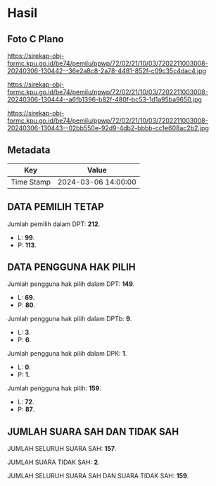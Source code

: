 # Hasil

## Foto C Plano

https://sirekap-obj-formc.kpu.go.id/be74/pemilu/ppwp/72/02/21/10/03/7202211003008-20240306-130442--36e2a8c8-2a78-4481-852f-c09c35c4dac4.jpg

https://sirekap-obj-formc.kpu.go.id/be74/pemilu/ppwp/72/02/21/10/03/7202211003008-20240306-130444--a6fb1396-b82f-480f-bc53-1d1a95ba9650.jpg

https://sirekap-obj-formc.kpu.go.id/be74/pemilu/ppwp/72/02/21/10/03/7202211003008-20240306-130443--02bb550e-92d9-4db2-bbbb-cc1e608ac2b2.jpg


## Metadata

| Key        | Value               |
| ---------- | ------------------- |
| Time Stamp | 2024-03-06 14:00:00 |


## DATA PEMILIH TETAP

Jumlah pemilih dalam DPT: **212**.
 * L: **99**.
 * P: **113**.

## DATA PENGGUNA HAK PILIH

Jumlah pengguna hak pilih dalam DPT: **149**.
 * L: **69**.
 * P: **80**.

Jumlah pengguna hak pilih dalam DPTb: **9**.
 * L: **3**.
 * P: **6**.

Jumlah pengguna hak pilih dalam DPK: **1**.
 * L: **0**.
 * P: **1**.

Jumlah pengguna hak pilih: **159**.
 * L: **72**.
 * P: **87**.

## JUMLAH SUARA SAH DAN TIDAK SAH

JUMLAH SELURUH SUARA SAH: **157**.

JUMLAH SUARA TIDAK SAH: **2**.

JUMLAH SELURUH SUARA SAH DAN SUARA TIDAK SAH: **159**.


